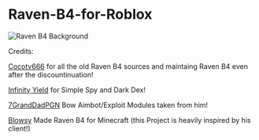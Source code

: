 # Raven-B4-for-Roblox
![Raven B4 Background](https://github.com/Near-B4/RavenB4/assets/172177784/532ad849-8722-42fa-96af-eb277d6d3110)

Credits:

[Cocotv666](https://github.com/cocotv666) for all the old Raven B4 sources and maintaing Raven B4 even after the discountinuation!
 
[Infinity Yield](https://github.com/EdgeIY/infiniteyield) for Simple Spy and Dark Dex!

[7GrandDadPGN](https://github.com/7GrandDadPGN) Bow Aimbot/Exploit Modules taken from him!

[Blowsy](https://www.youtube.com/@blowsy) Made Raven B4 for Minecraft (this Project is heavily inspired by his client!)
